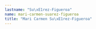 ```yaml
---
lastname: "Su\xE1rez-Figueroa"
name: mari-carmen-suarez-figueroa
title: "Mari Carmen Su\xE1rez-Figueroa"
---
```

